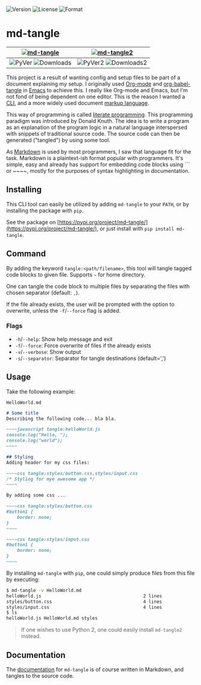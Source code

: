 ![Version] ![License] ![Format]

# md-tangle

| [![md-tangle]][PyPI-md-tangle] | [![md-tangle2]][PyPI-md-tangle2] |
|--------------------------------|----------------------------------|
| ![PyVer] ![Downloads]          |  ![PyVer2] ![Downloads2]         |

This project is a result of wanting config and setup files to be part of a document 
explaining my setup. I originally used [Org-mode][1] and [org-babel-tangle][2] in 
[Emacs][3] to achieve this. I really like Org-mode and Emacs, but I'm not fond of
being dependent on one editor. This is the reason I wanted a [CLI][4], and a more 
widely used document [markup language][5].

This way of programming is called [literate programming][6]. This programming paradigm 
was introduced by Donald Knuth. The idea is to write a program as an explanation of the
program logic in a natural language interspersed with snippets of traditional source code.
The source code can then be generated ("tangled") by using some tool.

As [Markdown][7] is used by most programmers, I saw that language fit for the task.
Markdown is a plaintext-ish format popular with programmers. It's simple, easy and 
already has support for embedding code blocks using ``` or ~~~~, mostly 
for the purposes of syntax highlighting in documentation.

## Installing
This CLI tool can easily be utilized by adding `md-tangle` to your `PATH`, or by installing the package with `pip`.

See the package on [https://pypi.org/project/md-tangle/](https://pypi.org/project/md-tangle/), or just install
with `pip install md-tangle`.

## Command
By adding the keyword `tangle:<path/filename>`, this tool will tangle tagged code
blocks to given file. Supports `~` for home directory.

One can tangle the code block to multiple files by separating the files with chosen separator (default: `,`).

If the file already exists, the user will be prompted with the option to overwrite,
unless the `-f`/`--force` flag is added.

### Flags

* `-h`/`--help`: Show help message and exit
* `-f`/`--force`: Force overwrite of files if the already exists
* `-v`/`--verbose`: Show output
* `-s`/`--separator`: Separator for tangle destinations (default=',')

## Usage

Take the following example:

`HelloWorld.md`
```markdown
# Some title
Describing the following code... bla bla.

~~~~javascript tangle:helloWorld.js
console.log("Hello, ");
console.log("world");
~~~~

## Styling
Adding header for my css files:

~~~~css tangle:styles/button.css,styles/input.css
/* Styling for mye awesome app */
~~~~

By adding some css ... 

~~~~css tangle:styles/button.css
#button1 {
    border: none;
}
~~~~

~~~~css tangle:styles/input.css
#button1 {
    border: none;
}
~~~~
```

By installing `md-tangle` with `pip`, one could simply produce files from this file by executing:

```bash
$ md-tangle -v HelloWorld.md 
helloWorld.js                                      2 lines
styles/button.css                                  4 lines
styles/input.css                                   4 lines
$ ls 
helloWorld.js HelloWorld.md styles
```

> If one wishes to use Python 2, one could easily install `md-tangle2` instead.

## Documentation

The [documentation][8] for `md-tangle` is of course written in Markdown, and tangles to the source
code.


[1]: https://en.wikipedia.org/wiki/Org-mode
[2]: https://orgmode.org/manual/Extracting-source-code.html
[3]: https://www.gnu.org/software/emacs/
[4]: https://en.wikipedia.org/wiki/Command-line_interface
[5]: https://en.wikipedia.org/wiki/Markup_language
[6]: https://en.wikipedia.org/wiki/Literate_programming
[7]: https://en.wikipedia.org/wiki/Markdown
[8]: https://github.com/joakimmj/md-tangle/blob/master/DOCS.md

[Version]: https://img.shields.io/github/tag/joakimmj/md-tangle.svg?label=version
[License]: https://img.shields.io/github/license/joakimmj/md-tangle.svg
[Format]: https://img.shields.io/pypi/format/md_tangle.svg

[PyPI-md-tangle]: https://pypi.org/project/md-tangle
[md-tangle]: https://img.shields.io/badge/md--tangle-PyPI-orange.svg
[PyVer]: https://img.shields.io/pypi/pyversions/md-tangle.svg
[Downloads]: https://img.shields.io/pypi/dm/md-tangle.svg

[PyPI-md-tangle2]: https://pypi.org/project/md-tangle2
[md-tangle2]: https://img.shields.io/badge/md--tangle2-PyPI-orange.svg
[PyVer2]: https://img.shields.io/pypi/pyversions/md-tangle2.svg
[Downloads2]: https://img.shields.io/pypi/dm/md-tangle2.svg
